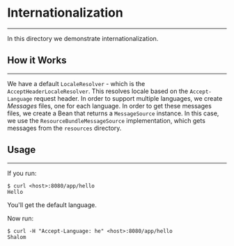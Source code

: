 # Internationalization
---

In this directory we demonstrate internationalization.

## How it Works
---
We have a default `LocaleResolver` - which is the `AcceptHeaderLocaleResolver`. This resolves locale based on the `Accept-Language` request header.
In order to support multiple languages, we create _Messages_ files, one for each language. In order to get these messages files, we create a Bean
that returns a `MessageSource` instance. In this case, we use the `ResourceBundleMessageSource` implementation, which gets messages from the `resources` directory.

## Usage
---

If you run:
```
$ curl <host>:8080/app/hello
Hello
```

You'll get the default language.

Now run:
```
$ curl -H "Accept-Language: he" <host>:8080/app/hello
Shalom
```
